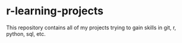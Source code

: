# r-learning-projects
This repository contains all of my projects trying to gain skills in git, r, python, sql, etc.
